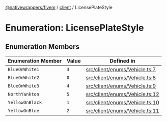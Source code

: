 [@nativewrappers/fivem](../../README.md) / [client](../README.md) / LicensePlateStyle

# Enumeration: LicensePlateStyle

## Enumeration Members

| Enumeration Member | Value | Defined in |
| ------ | ------ | ------ |
| `BlueOnWhite1` | `3` | [src/client/enums/Vehicle.ts:7](https://github.com/nativewrappers/fivem/blob/631c6d86e9569591c88ce277255e6c3e13e943cb/src/client/enums/Vehicle.ts#L7) |
| `BlueOnWhite2` | `0` | [src/client/enums/Vehicle.ts:8](https://github.com/nativewrappers/fivem/blob/631c6d86e9569591c88ce277255e6c3e13e943cb/src/client/enums/Vehicle.ts#L8) |
| `BlueOnWhite3` | `4` | [src/client/enums/Vehicle.ts:9](https://github.com/nativewrappers/fivem/blob/631c6d86e9569591c88ce277255e6c3e13e943cb/src/client/enums/Vehicle.ts#L9) |
| `NorthYankton` | `5` | [src/client/enums/Vehicle.ts:12](https://github.com/nativewrappers/fivem/blob/631c6d86e9569591c88ce277255e6c3e13e943cb/src/client/enums/Vehicle.ts#L12) |
| `YellowOnBlack` | `1` | [src/client/enums/Vehicle.ts:10](https://github.com/nativewrappers/fivem/blob/631c6d86e9569591c88ce277255e6c3e13e943cb/src/client/enums/Vehicle.ts#L10) |
| `YellowOnBlue` | `2` | [src/client/enums/Vehicle.ts:11](https://github.com/nativewrappers/fivem/blob/631c6d86e9569591c88ce277255e6c3e13e943cb/src/client/enums/Vehicle.ts#L11) |
